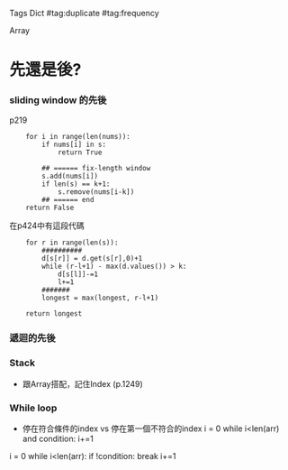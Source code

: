Tags
Dict
#tag:duplicate
#tag:frequency

Array





# 先還是後?
### sliding window 的先後
p219
```
    for i in range(len(nums)):
        if nums[i] in s:
            return True
        
        ## ====== fix-length window 
        s.add(nums[i])
        if len(s) == k+1:
            s.remove(nums[i-k])
        ## ====== end
    return False 
```
在p424中有這段代碼
```
    for r in range(len(s)):
        ##########
        d[s[r]] = d.get(s[r],0)+1
        while (r-l+1) - max(d.values()) > k:
            d[s[l]]-=1
            l+=1
        #######
        longest = max(longest, r-l+1)

    return longest
```

### 遞迴的先後





### Stack
* 跟Array搭配，記住Index (p.1249)

### While loop
* 停在符合條件的index vs 停在第一個不符合的index
i = 0
while i<len(arr) and condition:
    i+=1

i = 0
while i<len(arr):
    if !condition:
        break
    i+=1
